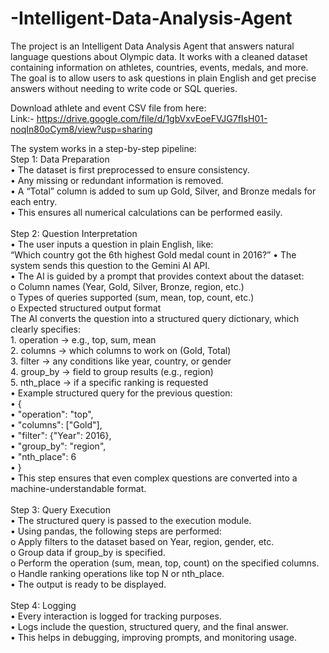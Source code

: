 # -Intelligent-Data-Analysis-Agent
The project is an Intelligent Data Analysis Agent that answers natural language questions about Olympic data. It works with a cleaned dataset containing information on athletes, countries, events, medals, and more. The goal is to allow users to ask questions in plain English and get precise answers without needing to write code or SQL queries.

Download athlete and event CSV file from here:<br>
Link:- https://drive.google.com/file/d/1gbVxvEoeFVJG7fIsH01-noqIn80oCym8/view?usp=sharing

The system works in a step-by-step pipeline:<br>
Step 1: Data Preparation<br>
•	The dataset is first preprocessed to ensure consistency.<br>
•	Any missing or redundant information is removed.<br>
•	A “Total” column is added to sum up Gold, Silver, and Bronze medals for each entry.<br>
•	This ensures all numerical calculations can be performed easily.<br><br>
Step 2: Question Interpretation<br>
•	The user inputs a question in plain English, like:<br>
“Which country got the 6th highest Gold medal count in 2016?”
•	The system sends this question to the Gemini AI API.<br>
•	The AI is guided by a prompt that provides context about the dataset:<br>
o	Column names (Year, Gold, Silver, Bronze, region, etc.)<br>
o	Types of queries supported (sum, mean, top, count, etc.)<br>
o	Expected structured output format<br>
The AI converts the question into a structured query dictionary, which clearly specifies:<br>
    1.	operation → e.g., top, sum, mean<br>
    2.	columns → which columns to work on (Gold, Total)<br>
    3.	filter → any conditions like year, country, or gender<br>
    4.	group_by → field to group results (e.g., region)<br>
    5.	nth_place → if a specific ranking is requested<br>
•	Example structured query for the previous question:<br>
•	{<br>
•	  "operation": "top",<br>
•	  "columns": ["Gold"],<br>
•	  "filter": {"Year": 2016},<br>
•	  "group_by": "region",<br>
•	  "nth_place": 6<br>
•	}<br>
•	This step ensures that even complex questions are converted into a machine-understandable format.<br><br>
Step 3: Query Execution<br>
•	The structured query is passed to the execution module.<br>
•	Using pandas, the following steps are performed:<br>
o	Apply filters to the dataset based on Year, region, gender, etc.<br>
o	Group data if group_by is specified.<br>
o	Perform the operation (sum, mean, top, count) on the specified columns.<br>
o	Handle ranking operations like top N or nth_place.<br>
•	The output is ready to be displayed.<br><br>
Step 4: Logging<br>
•	Every interaction is logged for tracking purposes.<br>
•	Logs include the question, structured query, and the final answer.<br>
•	This helps in debugging, improving prompts, and monitoring usage.<br>
